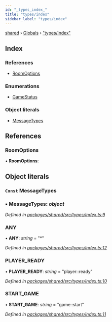 ```yaml
---
id: "_types_index_"
title: "types/index"
sidebar_label: "types/index"
---
```


[shared](../index.md) › [Globals](../globals.md) › ["types/index"](_types_index_.md)

## Index

### References

* [RoomOptions](_types_index_.md#roomoptions)

### Enumerations

* [GameStatus](../enums/_types_index_.gamestatus.md)

### Object literals

* [MessageTypes](_types_index_.md#const-messagetypes)

## References

###  RoomOptions

• **RoomOptions**:

## Object literals

### `Const` MessageTypes

### ▪ **MessageTypes**: *object*

*Defined in [packages/shared/src/types/index.ts:9](https://github.com/will-hart/pixatore/blob/5d54977/packages/shared/src/types/index.ts#L9)*

###  ANY

• **ANY**: *string* = "*"

*Defined in [packages/shared/src/types/index.ts:12](https://github.com/will-hart/pixatore/blob/5d54977/packages/shared/src/types/index.ts#L12)*

###  PLAYER_READY

• **PLAYER_READY**: *string* = "player::ready"

*Defined in [packages/shared/src/types/index.ts:10](https://github.com/will-hart/pixatore/blob/5d54977/packages/shared/src/types/index.ts#L10)*

###  START_GAME

• **START_GAME**: *string* = "game::start"

*Defined in [packages/shared/src/types/index.ts:11](https://github.com/will-hart/pixatore/blob/5d54977/packages/shared/src/types/index.ts#L11)*
